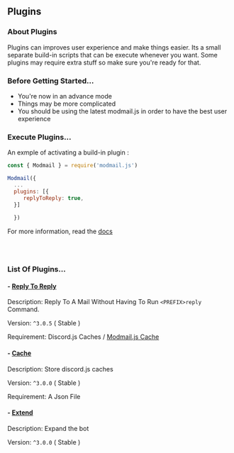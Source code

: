 ## Plugins

### **About Plugins**

Plugins can improves user experience and make things easier. Its a small separate build-in scripts that can be execute whenever you want. Some plugins may require extra stuff so make sure you're ready for that.


### **Before Getting Started...**

- You're now in an advance mode
- Things may be more complicated
- You should be using the latest modmail.js in order to have the best user experience


### **Execute Plugins**...

An exmple of activating a build-in plugin :

```js
const { Modmail } = require('modmail.js') 

Modmail({ 
  ...
  plugins: [{
     replyToReply: true,
  }]
  
  })
 ```
For more information, read the [docs](https://docs.modmail.js.org/plugin)
<div style="height:30px"> </div>

### **List Of Plugins...**

#### - [Reply To Reply](https://modmail.js.org/plugins/replyToReply)
  Description: Reply To A Mail Without Having To Run `<PREFIX>reply` Command.
  
  Version: `^3.0.5` ( Stable )
  
  Requirement: Discord.js Caches / [Modmail.js Cache](https://modmail.js.org/plugins/cache)

#### - [Cache](https://modmail.js.org/plugins/cache)
  Description: Store discord.js caches
  
  Version: `^3.0.0` ( Stable )
  
  Requirement: A Json File
  
#### - [Extend](https://modmail.js.org/plugins/extend)
  Description: Expand the bot
  
  Version: `^3.0.0` ( Stable )
  
  



